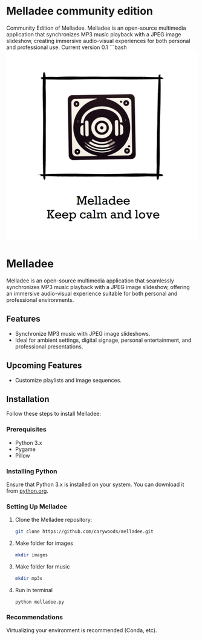 # Melladee community edition
Community Edition of Melladee. Melladee is an open-source multimedia application that synchronizes MP3 music playback with a JPEG image slideshow, creating immersive audio-visual experiences for both personal and professional use.  Current version 0.1 
    ```bash
    ![](https://raw.githubusercontent.com/carywoods/melladee_community/main/Design.png) 
# Melladee

Melladee is an open-source multimedia application that seamlessly synchronizes MP3 music playback with a JPEG image slideshow, offering an immersive audio-visual experience suitable for both personal and professional environments.

## Features

- Synchronize MP3 music with JPEG image slideshows.
- Ideal for ambient settings, digital signage, personal entertainment, and professional presentations.

## Upcoming Features
- Customize playlists and image sequences.

## Installation

Follow these steps to install Melladee:

### Prerequisites

- Python 3.x
- Pygame
- Pillow

### Installing Python

Ensure that Python 3.x is installed on your system. You can download it from [python.org](https://www.python.org/downloads/).

### Setting Up Melladee

1. Clone the Melladee repository:
   ```bash
   git clone https://github.com/carywoods/melladee.git

2. Make folder for images
    ```bash
    mkdir images

3. Make folder for music
    ```bash
   mkdir mp3s

4. Run in terminal
    ```base
    python melladee.py

### Recommendations
Virtualizing your environment is recommended (Conda, etc).


